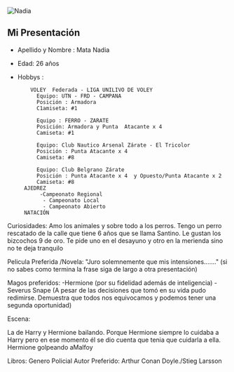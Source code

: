 ![Nadia](https://avatars.githubusercontent.com/u/39339237?s=60&v=4)
## Mi Presentación
 - Apellido y  Nombre : Mata Nadia 
 - Edad: 26 años
- Hobbys :  
  
          VOLEY  Federada - LIGA UNILIVO DE VOLEY
            Equipo: UTN - FRD - CAMPANA 
            Posición : Armadora 
            C1amiseta: #1
            
            Equipo : FERRO - ZARATE
            Posición: Armadora y Punta  Atacante x 4
            Camiseta: #1
            
            Equipo: Club Nautico Arsenal Zárate - El Tricolor
            Posición : Punta Atacante x 4
            Camiseta: #8
            
            Equipo: Club Belgrano Zárate
            Posición : Punta Atacante x 4  y Opuesto/Punta Atacante x 2
            Camiseta: #8
        AJEDREZ
             -Campeonato Regional
              - Campeonato Local
              - Campeonato Abierto
        NATACIÓN
Curiosidades: Amo los animales y sobre todo a los perros. Tengo un perro rescatado de la calle que tiene 6 años que se llama Santino. Le gustan los bizcochos 9 de oro. Te pide uno en el desayuno y otro en la merienda sino no te deja tranquilo

Pelicula Preferida /Novela: "Juro solemnemente que mis intensiones......." (si no sabes como termina la frase siga de largo a otra presentación)


Magos preferidos:
-Hermione (por su fidelidad además de inteligencia)
-Severus Snape (A pesar de las decisiones que tomó en su vida pudo redimirse. Demuestra que todos nos equivocamos y podemos tener una segunda oportunidad)

Escena:

La de Harry y Hermione bailando. Porque Hermione siempre lo cuidaba a Harry pero en ese momento él se dio cuenta que tenia que cuidarla a ella.
Hermione golpeando aMalfoy

Libros:  Genero Policial
Autor Preferido: Arthur Conan Doyle./Stieg Larsson 
